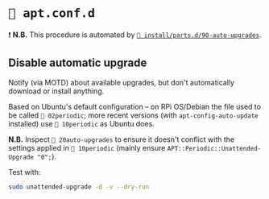 # `📂 apt.conf.d`

❗ **N.B.** This procedure is automated by
[`📄 install/parts.d/90-auto-upgrades`](/install/parts.d/90-auto-upgrades).

## Disable automatic upgrade

Notify (via MOTD) about available upgrades, but don't automatically download or
install anything.

Based on Ubuntu's default configuration – on RPi OS/Debian the file used to be
called `📄 02periodic`; more recent versions (with `apt-config-auto-update`
installed) use `📄 10periodic` as Ubuntu does.

**N.B.** Inspect `📄 20auto-upgrades` to ensure it doesn't conflict with the
settings applied in `📄 10periodic` (mainly ensure
`APT::Periodic::Unattended-Upgrade "0";`).

Test with:

```bash
sudo unattended-upgrade -d -v --dry-run
```
